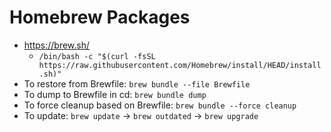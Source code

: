 # Homebrew Packages

- <https://brew.sh/>
  - `/bin/bash -c "$(curl -fsSL https://raw.githubusercontent.com/Homebrew/install/HEAD/install.sh)"`
- To restore from Brewfile: `brew bundle --file Brewfile`
- To dump to Brewfile in cd: `brew bundle dump`
- To force cleanup based on Brewfile: `brew bundle --force cleanup`
- To update: `brew update` -> `brew outdated` -> `brew upgrade`

